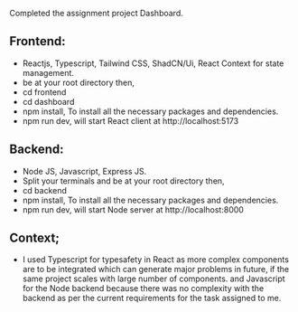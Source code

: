Completed the assignment project Dashboard.

## Frontend:

- Reactjs, Typescript, Tailwind CSS, ShadCN/Ui, React Context for state management.
- be at your root directory then,
- cd frontend
- cd dashboard
- npm install, To install all the necessary packages and dependencies.
- npm run dev, will start React client at http://localhost:5173

## Backend:

- Node JS, Javascript, Express JS.
- Split your terminals and be at your root directory then,
- cd backend
- npm install, To install all the necessary packages and dependencies.
- npm run dev, will start Node server at http://localhost:8000

## Context;

- I used Typescript for typesafety in React as more complex components are to be integrated which can generate major problems in future, if the same project scales with large number of components. and Javascript for the Node backend because there was no complexity with the backend as per the current requirements for the task assigned to me.
